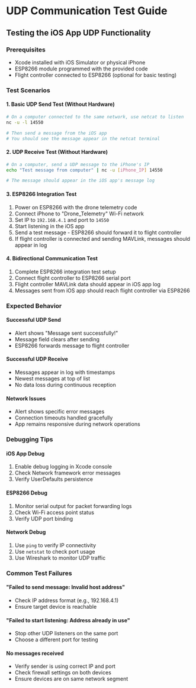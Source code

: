 # UDP Communication Test Guide

## Testing the iOS App UDP Functionality

### Prerequisites
- Xcode installed with iOS Simulator or physical iPhone
- ESP8266 module programmed with the provided code
- Flight controller connected to ESP8266 (optional for basic testing)

### Test Scenarios

#### 1. Basic UDP Send Test (Without Hardware)
```bash
# On a computer connected to the same network, use netcat to listen
nc -u -l 14550

# Then send a message from the iOS app
# You should see the message appear in the netcat terminal
```

#### 2. UDP Receive Test (Without Hardware)
```bash
# On a computer, send a UDP message to the iPhone's IP
echo "Test message from computer" | nc -u [iPhone_IP] 14550

# The message should appear in the iOS app's message log
```

#### 3. ESP8266 Integration Test
1. Power on ESP8266 with the drone telemetry code
2. Connect iPhone to "Drone_Telemetry" Wi-Fi network
3. Set IP to `192.168.4.1` and port to `14550`
4. Start listening in the iOS app
5. Send a test message - ESP8266 should forward it to flight controller
6. If flight controller is connected and sending MAVLink, messages should appear in log

#### 4. Bidirectional Communication Test
1. Complete ESP8266 integration test setup
2. Connect flight controller to ESP8266 serial port
3. Flight controller MAVLink data should appear in iOS app log
4. Messages sent from iOS app should reach flight controller via ESP8266

### Expected Behavior

#### Successful UDP Send
- Alert shows "Message sent successfully!"
- Message field clears after sending
- ESP8266 forwards message to flight controller

#### Successful UDP Receive
- Messages appear in log with timestamps
- Newest messages at top of list
- No data loss during continuous reception

#### Network Issues
- Alert shows specific error messages
- Connection timeouts handled gracefully
- App remains responsive during network operations

### Debugging Tips

#### iOS App Debug
1. Enable debug logging in Xcode console
2. Check Network framework error messages
3. Verify UserDefaults persistence

#### ESP8266 Debug
1. Monitor serial output for packet forwarding logs
2. Check Wi-Fi access point status
3. Verify UDP port binding

#### Network Debug
1. Use `ping` to verify IP connectivity
2. Use `netstat` to check port usage
3. Use Wireshark to monitor UDP traffic

### Common Test Failures

#### "Failed to send message: Invalid host address"
- Check IP address format (e.g., 192.168.4.1)
- Ensure target device is reachable

#### "Failed to start listening: Address already in use"
- Stop other UDP listeners on the same port
- Choose a different port for testing

#### No messages received
- Verify sender is using correct IP and port
- Check firewall settings on both devices
- Ensure devices are on same network segment
